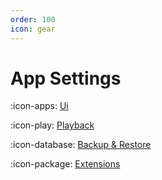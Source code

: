 ```yaml
---
order: 100
icon: gear
---
```

# App Settings

:icon-apps: [Ui](./ui.md)

:icon-play: [Playback](./playback.md)

:icon-database: [Backup & Restore](./backup-restore.md)

:icon-package: [Extensions](./extension.md)
